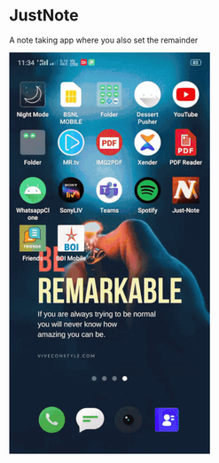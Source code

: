 # JustNote

A note taking app where you also set the remainder 

![](https://github.com/sourabhchouhan07/JustNote/blob/master/ezgif.com-gif-maker%20(1).gif)
